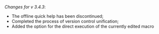 _Changes for v 3.4.3_:
- The offline quick help has been discontinued;
- Completed the process of version control unification;
- Added the option for the direct execution of the currently edited macro
